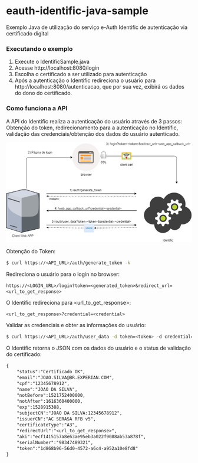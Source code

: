 # eauth-identific-java-sample
Exemplo Java de utilização do serviço e-Auth Identific de autenticação via certificado digital

### Executando o exemplo ###

1. Execute o IdentificSample.java
1. Acesse http://localhost:8080/login
1. Escolha o certificado a ser utilizado para autenticação
1. Após a autenticação o Identific redireciona o usuário para http://localhost:8080/autenticacao, que por sua vez, exibirá os dados do dono do certificado.

### Como funciona a API ###

A API do Identific realiza a autenticação do usuário através de 3 passos: Obtenção do token, redirecionamento para a autenticação no Identific, validação das credenciais/obtenção dos dados do usuário autenticado.

![alt text](docs/identific_api_flow.png)

Obtenção do Token:

```sh
$ curl https://<API_URL>/auth/generate_token -k
```

Redireciona o usuário para o login no browser:

```
https://<LOGIN_URL>/login?token=<generated_token>&redirect_url=<url_to_get_response>
```

O Identific redireciona para <url_to_get_response>:

```
<url_to_get_response>?credential=<credential>
```

Validar as credenciais e obter as informações do usuário:

```sh
$ curl https://<API_URL>/auth/user_data -d token=<token> -d credential=<credential> -k 
```

O Identific retorna o JSON com os dados do usuário e o status de validação do certificado:

```
{
	"status":"Certificado OK",
	"email":"JOAO.SILVA@BR.EXPERIAN.COM",
	"cpf":"12345678912",
	"name":"JOAO DA SILVA",
	"notBefore":1521752400000,
	"notAfter":1616360400000,
	"exp":1528915388,
	"subjectCN":"JOAO DA SILVA:12345678912",
	"issuerCN":"AC SERASA RFB v5",
	"certificateType":"A3",
	"redirectUrl":"<url_to_get_response>",
	"aki":"ecf1415157a8e63ae95eb3a022f9088ab53a878f",
	"serialNumber":"98347489321",
	"token":"1d868b96-56d0-4572-a6c4-a952a10e8fd8"
}
```
